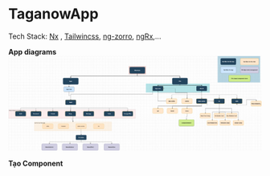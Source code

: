 # TaganowApp

Tech Stack: [Nx](https://nx.dev) , [Tailwincss](https://tailwindcss.com/docs), [ng-zorro](https://ng.ant.design/docs/introduce/en), [ngRx](https://ngrx.io/guide/store),...

**App diagrams**
![alt](./app-diagram.png)

**Tạo Component**

